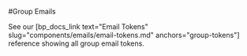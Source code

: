 #Group Emails

See our [bp_docs_link text="Email Tokens" slug="components/emails/email-tokens.md" anchors="group-tokens"] reference showing all group email tokens.
